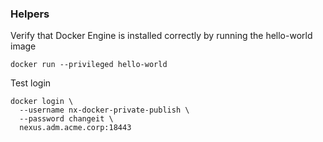 ### Helpers

Verify that Docker Engine is installed correctly by running the hello-world image

    docker run --privileged hello-world

Test login

    docker login \
      --username nx-docker-private-publish \
      --password changeit \
      nexus.adm.acme.corp:18443
